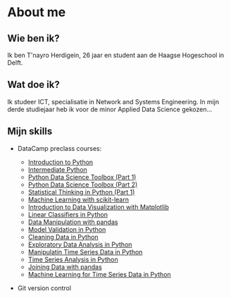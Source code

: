 # About me
## Wie ben ik?
Ik ben T'nayro Herdigein, 26 jaar en student aan de Haagse Hogeschool in Delft. 

## Wat doe ik?
Ik studeer ICT, specialisatie in Network and Systems Engineering. In mijn derde studiejaar heb ik voor de minor Applied Data Science gekozen...

## Mijn skills

* DataCamp preclass courses:

  - [Introduction to Python](/DataCamp/Introduction%20to%20Python.png)
  - [Intermediate Python](/DataCamp/Intermediate%20Python.png)
  - [Python Data Science Toolbox (Part 1)](/DataCamp/Python%20Data%20Science%20Toolbox%20(Part%201).png)
  - [Python Data Science Toolbox (Part 2)](/DataCamp/Python%20Data%20Science%20Toolbox%20(Part%202).png)
  - [Statistical Thinking in Python (Part 1)](/DataCamp/Statistical%20Thinking%20in%20Python%20(Part%201).png)
  - [Machine Learning with scikit-learn](/DataCamp/Machine%20Learning%20with%20scikit-learn.png)
  - [Introduction to Data Visualization with Matplotlib](/DataCamp/Introduction%20to%20Data%20Visualization%20with%20Matplotlib.png)
  - [Linear Classifiers in Python](/DataCamp/Linear%20Classifiers%20in%20Python.png)
  - [Data Manipulation with pandas](/DataCamp/Data%20Manipulation%20with%20pandas.png)
  - [Model Validation in Python](/DataCamp/Model%20Validation%20in%20Python.png)
  - [Cleaning Data in Python](/DataCamp/Cleaning%20Data%20in%20Python.png)
  - [Exploratory Data Analysis in Python](/DataCamp/Exploratory%20Data%20Analysis%20in%20Python.png)
  - [Manipulatin Time Series Data in Python](/DataCamp/Manipulating%20Time%20Series%20Data%20in%20Python.png)
  - [Time Series Analysis in Python](/DataCamp/Time%20Series%20Analysis%20in%20Python.png)
  - [Joining Data with pandas](/DataCamp/Joining%20Data%20with%20Pandas.png)
  - [Machine Learning for Time Series Data in Python](/DataCamp/Machine%20Learning%20for%20Time%20Series%20Data%20in%20Python.png)

* Git version control
